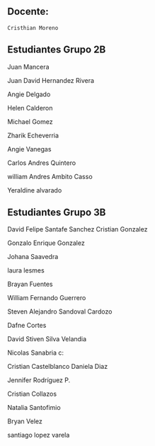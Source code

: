 ## Docente:

`Cristhian Moreno`

## Estudiantes Grupo 2B

Juan Mancera

Juan David Hernandez Rivera

Angie Delgado

Helen Calderon

Michael Gomez

Zharik Echeverria

Angie Vanegas

Carlos Andres Quintero

william Andres Ambito Casso

Yeraldine alvarado


## Estudiantes Grupo 3B

David Felipe Santafe Sanchez
Cristian Gonzalez

Gonzalo Enrique Gonzalez

Johana Saavedra

laura lesmes

Brayan Fuentes

William Fernando Guerrero

Steven Alejandro Sandoval Cardozo

Dafne Cortes

David Stiven Silva Velandia

Nicolas Sanabria c:

Cristian Castelblanco
Daniela Diaz 

Jennifer Rodríguez P.

Cristian Collazos

Natalia Santofimio 

Bryan Velez

santiago lopez varela

